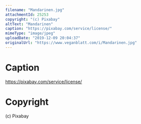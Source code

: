 ```yaml
---
filename: "Mandarinen.jpg"
attachmentId: 25253
copyright: "(c) Pixabay"
altText: "Mandarinen"
caption: "https://pixabay.com/service/license/"
mimeType: "image/jpeg"
uploadDate: "2019-12-09 20:04:37"
originalUrl: "https://www.veganblatt.com/i/Mandarinen.jpg"
---
```


# Caption

https://pixabay.com/service/license/

# Copyright

(c) Pixabay
